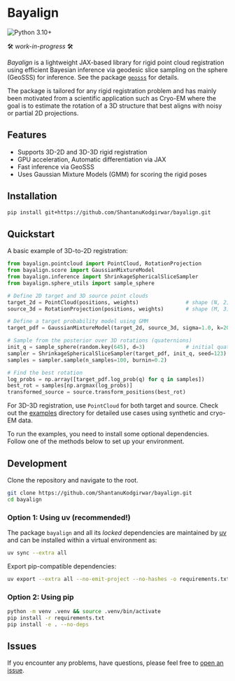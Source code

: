 # Bayalign
![Python 3.10+](https://img.shields.io/badge/Python-3.10%2B-blue?logo=python&logoColor=white)

🛠️ *work-in-progress* 🛠️

*Bayalign* is a lightweight JAX-based library for rigid point cloud registration using efficient Bayesian inference via geodesic slice sampling on the sphere (GeoSSS) for inference. See the package [`geosss`](https://github.com/microscopic-image-analysis/geosss) for details.

The package is tailored for any rigid registration problem and has mainly been motivated from a scientific application such as Cryo-EM where the goal is to estimate the rotation of a 3D structure that best aligns with noisy or partial 2D projections.

## Features
- Supports 3D-2D and 3D-3D rigid registration
- GPU acceleration, Automatic differentiation via JAX
- Fast inference via GeoSSS
- Uses Gaussian Mixture Models (GMM) for scoring the rigid poses
 
## Installation

```bash
pip install git+https://github.com/ShantanuKodgirwar/bayalign.git
```

## Quickstart

A basic example of 3D-to-2D registration:

```python
from bayalign.pointcloud import PointCloud, RotationProjection
from bayalign.score import GaussianMixtureModel
from bayalign.inference import ShrinkageSphericalSliceSampler
from bayalign.sphere_utils import sample_sphere

# Define 2D target and 3D source point clouds
target_2d = PointCloud(positions, weights)               # shape (N, 2)
source_3d = RotationProjection(positions, weights)       # shape (M, 3)

# Define a target probability model using GMM
target_pdf = GaussianMixtureModel(target_2d, source_3d, sigma=1.0, k=20)

# Sample from the posterior over 3D rotations (quaternions)
init_q = sample_sphere(random.key(645), d=3)             # initial quaternion (4,)
sampler = ShrinkageSphericalSliceSampler(target_pdf, init_q, seed=123)
samples = sampler.sample(n_samples=100, burnin=0.2)

# Find the best rotation
log_probs = np.array([target_pdf.log_prob(q) for q in samples])
best_rot = samples[np.argmax(log_probs)]
transformed_source = source.transform_positions(best_rot)

```

For 3D-3D registration, use `PointCloud` for both target and source. Check out the [examples](examples/) directory for detailed use cases using synthetic and cryo-EM data. 

To run the examples, you need to install some optional dependencies. Follow one of the methods below to set up your environment.

## Development

Clone the repository and navigate to the root.

```bash
git clone https://github.com/ShantanuKodgirwar/bayalign.git
cd bayalign
```

### Option 1: Using uv (recommended!)

The package `bayalign` and all its *locked* dependencies are maintained by [uv](https://github.com/astral-sh/uv) and can be installed within a virtual environment as:

```bash
uv sync --extra all
```

Export pip-compatible dependencies:

```bash
uv export --extra all --no-emit-project --no-hashes -o requirements.txt
```

### Option 2: Using pip

```bash
python -m venv .venv && source .venv/bin/activate
pip install -r requirements.txt
pip install -e . --no-deps
```

## Issues

If you encounter any problems, have questions, please feel free to [open an issue](https://github.com/ShantanuKodgirwar/bayalign/issues).
